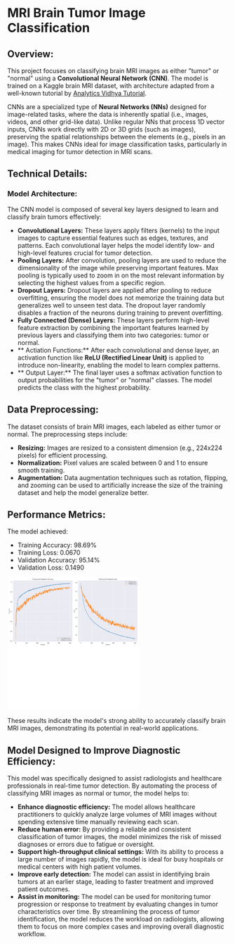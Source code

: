 # MRI Brain Tumor Image Classification
## Overview:
This project focuses on classifying brain MRI images as either "tumor" or "normal" using a **Convolutional Neural Network (CNN)**. The model is trained on a Kaggle brain MRI dataset, with architecture adapted from a well-known tutorial by  [Analytics Vidhya Tutorial](https://www.analyticsvidhya.com/blog/2020/10/create-image-classification-model-python-keras/).

CNNs are a specialized type of **Neural Networks (NNs)** designed for image-related tasks, where the data is inherently spatial (i.e., images, videos, and other grid-like data). Unlike regular NNs that process 1D vector inputs, CNNs work directly with 2D or 3D grids (such as images), preserving the spatial relationships between the elements (e.g., pixels in an image). This makes CNNs ideal for image classification tasks, particularly in medical imaging for tumor detection in MRI scans.

## Technical Details:
### Model Architecture:
The CNN model is composed of several key layers designed to learn and classify brain tumors effectively:
- **Convolutional Layers:** These layers apply filters (kernels) to the input images to capture essential features such as edges, textures, and patterns. Each convolutional layer helps the model identify low- and high-level features crucial for tumor detection.
- **Pooling Layers:** After convolution, pooling layers are used to reduce the dimensionality of the image while preserving important features. Max pooling is typically used to zoom in on the most relevant information by selecting the highest values from a specific region.
- **Dropout Layers:** Dropout layers are applied after pooling to reduce overfitting, ensuring the model does not memorize the training data but generalizes well to unseen test data. The dropout layer randomly disables a fraction of the neurons during training to prevent overfitting.
- **Fully Connected (Dense) Layers:** These layers perform high-level feature extraction by combining the important features learned by previous layers and classifying them into two categories: tumor or normal.
- ** Actiation Functions:** After each convolutional and dense layer, an activation function like **ReLU (Rectified Linear Unit)** is applied to introduce non-linearity, enabling the model to learn complex patterns.
- ** Output Layer:** The final layer uses a softmax activation function to output probabilities for the "tumor" or "normal" classes. The model predicts the class with the highest probability.

## Data Preprocessing:
The dataset consists of brain MRI images, each labeled as either tumor or normal. The preprocessing steps include:
- **Resizing:** Images are resized to a consistent dimension (e.g., 224x224 pixels) for efficient processing.
- **Normalization:** Pixel values are scaled between 0 and 1 to ensure smooth training.
- **Augmentation:** Data augmentation techniques such as rotation, flipping, and zooming can be used to artificially increase the size of the training dataset and help the model generalize better.


## Performance Metrics:
The model achieved:
- Training Accuracy: 98.69%
- Training Loss: 0.0670
- Validation Accuracy: 95.14%
- Validation Loss: 0.1490

<img src="model.png" alt="model" width="300"/>

These results indicate the model's strong ability to accurately classify brain MRI images, demonstrating its potential in real-world applications.



## Model Designed to Improve Diagnostic Efficiency:
  This model was specifically designed to assist radiologists and healthcare professionals in real-time tumor detection. By automating the process of classifying MRI images as normal or tumor, the model helps to:
  - **Enhance diagnostic efficiency:** The model allows healthcare practitioners to quickly analyze large volumes of MRI images without spending extensive time manually reviewing each scan.
  - **Reduce human error:** By providing a reliable and consistent classification of tumor images, the model minimizes the risk of missed diagnoses or errors due to fatigue or oversight.
  - **Support high-throughput clinical settings:** With its ability to process a large number of images rapidly, the model is ideal for busy hospitals or medical centers with high patient volumes.
  - **Improve early detection:** The model can assist in identifying brain tumors at an earlier stage, leading to faster treatment and improved patient outcomes.
  - **Assist in monitoring:** The model can be used for monitoring tumor progression or response to treatment by evaluating changes in tumor characteristics over time.
By streamlining the process of tumor identification, the model reduces the workload on radiologists, allowing them to focus on more complex cases and improving overall diagnostic workflow.
